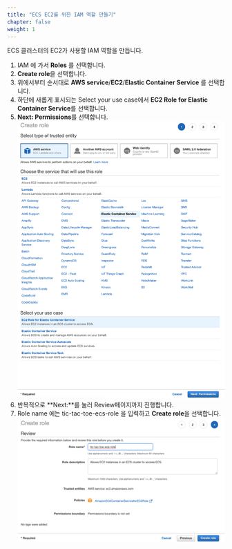 ```yaml
---
title: "ECS EC2를 위한 IAM 역할 만들기"
chapter: false
weight: 1
---
```


ECS 클러스터의 EC2가 사용할 IAM 역할을 만듭니다. 

1. IAM 에 가서 **Roles** 를 선택합니다.
1. **Create role**을 선택합니다.
1. 위에서부터 순서대로 **AWS service**/**EC2**/**Elastic Container Service** 를 선택합니다.
1. 하단에 새롭게 표시되는 Select your use case에서 **EC2 Role for Elastic Container Service**를 선택합니다.
1. **Next: Permissions**를 선택합니다.
![Example Service](/images/tic-tac-toe/iamrole-for-ec2-1.png)
1. 반복적으로 **Next:**를 눌러 Review페이지까지 진행합니다.
1. Role name 에는 tic-tac-toe-ecs-role 을 입력하고 **Create role**을 선택합니다.
![Example Service](/images/tic-tac-toe/iamrole-for-ec2-2.png)


